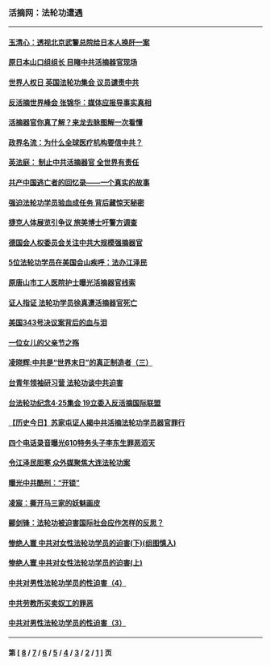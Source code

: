 ### 活摘网：法轮功遭遇
---
#### [玉清心：透视北京武警总院给日本人换肝一案](../../pages/nf5881/n13771978.md?02020430) 
#### [原日本山口组组长 目睹中共活摘器官现场](../../pages/nf5881/n13767360.md?02020430) 
#### [世界人权日 英国法轮功集会 议员谴责中共](../../pages/nf5881/n13431763.md?02020430) 
#### [反活摘世界峰会 张锦华：媒体应报导事实真相](../../pages/nf5881/n13278502.md?02020430) 
#### [活摘器官你真了解？来龙去脉图解一次看懂](../../pages/nf5881/n13013820.md?02020430) 
#### [政界名流：为什么全球医疗机构要信中共？](../../pages/nf5881/n11945479.md?02020430) 
#### [英法庭： 制止中共活摘器官 全世界有责任](../../pages/nf5881/n11330691.md?02020430) 
#### [共产中国逃亡者的回忆录——一个真实的故事](../../pages/nf5881/n10918649.md?02020430) 
#### [强迫法轮功学员验血成任务 背后藏惊天秘密](../../pages/nf5881/n4252384.md?02020430) 
#### [捷克人体展览引争议 旅美博士吁警方调查](../../pages/nf5881/n9429187.md?02020430) 
#### [德国会人权委员会关注中共大规模强摘器官](../../pages/nf5881/n8418950.md?02020430) 
#### [5位法轮功学员在美国会山疾呼：法办江泽民](../../pages/nf5881/n8101519.md?02020430) 
#### [原唐山市工人医院护士曝光活摘器官线索](../../pages/nf5881/n8076384.md?02020430) 
#### [证人指证 法轮功学员徐真遭活摘器官死亡](../../pages/nf5881/n8042467.md?02020430) 
#### [美国343号决议案背后的血与泪](../../pages/nf5881/n8020684.md?02020430) 
#### [一位女儿的父亲节之殇](../../pages/nf5881/n8014122.md?02020430) 
#### [凌晓辉:中共是“世界末日”的真正制造者（三）](../../pages/nf5881/n4210333.md?02020430) 
#### [台青年领袖研习营 法轮功谈中共迫害](../../pages/nf5881/n4141857.md?02020430) 
#### [台法轮功纪念4‧25集会 19立委入反活摘国际联盟](../../pages/nf5881/n4141821.md?02020430) 
#### [【历史今日】苏家屯证人揭中共活摘法轮功学员器官罪行](../../pages/nf5881/n4135912.md?02020430) 
#### [四个电话录音曝光610特务头子李东生罪恶滔天](../../pages/nf5881/n4040060.md?02020430) 
#### [令江泽民胆寒 众外媒聚焦大连法轮功案](../../pages/nf5881/n3932671.md?02020430) 
#### [曝光中共酷刑：“开锁”](../../pages/nf5881/n3889373.md?02020430) 
#### [凌宸：撕开马三家的妖魅画皮](../../pages/nf5881/n3849369.md?02020430) 
#### [郦剑锋：法轮功被迫害国际社会应作怎样的反思？](../../pages/nf5881/n3824560.md?02020430) 
#### [惨绝人寰 中共对女性法轮功学员的迫害(下)(组图慎入)](../../pages/nf5881/n3816285.md?02020430) 
#### [惨绝人寰 中共对女性法轮功学员的迫害(上)](../../pages/nf5881/n3815374.md?02020430) 
#### [中共对男性法轮功学员的性迫害（4）](../../pages/nf5881/n3769144.md?02020430) 
#### [中共劳教所买卖奴工的罪恶](../../pages/nf5881/n3769378.md?02020430) 
#### [中共对男性法轮功学员的性迫害（3）](../../pages/nf5881/n3768231.md?02020430) 

---
#### 第 [ [8](./8.md?02020430) / [7](./7.md?02020430) / [6](./6.md?02020430) / [5](./5.md?02020430) / [4](./4.md?02020430) / [3](./3.md?02020430) / [2](./2.md?02020430) / [1](./1.md?02020430) ] 页
